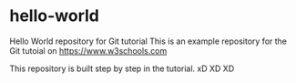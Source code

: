 # hello-world
Hello World repository for Git tutorial
This is an example repository for the Git tutoial on https://www.w3schools.com

This repository is built step by step in the tutorial. xD XD XD
